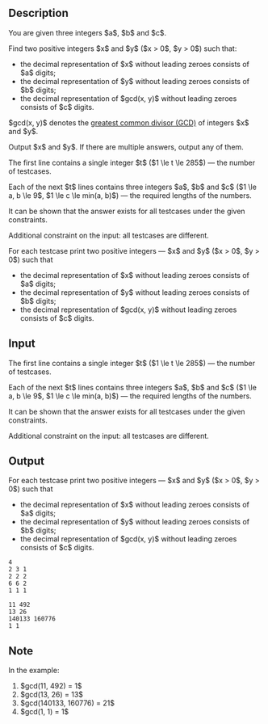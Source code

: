 ## Description

<div><p>You are given three integers $a$, $b$ and $c$.</p><p>Find two positive integers $x$ and $y$ ($x &gt; 0$, $y &gt; 0$) such that: </p><ul> <li> the decimal representation of $x$ without leading zeroes consists of $a$ digits; </li><li> the decimal representation of $y$ without leading zeroes consists of $b$ digits; </li><li> the decimal representation of $gcd(x, y)$ without leading zeroes consists of $c$ digits. </li></ul><p>$gcd(x, y)$ denotes the <a href="https://en.wikipedia.org/wiki/Greatest_common_divisor">greatest common divisor (GCD)</a> of integers $x$ and $y$.</p><p>Output $x$ and $y$. If there are multiple answers, output any of them.</p></div><div class="input-specification"><p>The first line contains a single integer $t$ ($1 \le t \le 285$)&nbsp;— the number of testcases.</p><p>Each of the next $t$ lines contains three integers $a$, $b$ and $c$ ($1 \le a, b \le 9$, $1 \le c \le min(a, b)$)&nbsp;— the required lengths of the numbers.</p><p>It can be shown that the answer exists for all testcases under the given constraints.</p><p>Additional constraint on the input: all testcases are different.</p></div><div class="output-specification"><p>For each testcase print two positive integers&nbsp;— $x$ and $y$ ($x &gt; 0$, $y &gt; 0$) such that </p><ul> <li> the decimal representation of $x$ without leading zeroes consists of $a$ digits; </li><li> the decimal representation of $y$ without leading zeroes consists of $b$ digits; </li><li> the decimal representation of $gcd(x, y)$ without leading zeroes consists of $c$ digits. </li></ul></div>

## Input

<p>The first line contains a single integer $t$ ($1 \le t \le 285$)&nbsp;— the number of testcases.</p><p>Each of the next $t$ lines contains three integers $a$, $b$ and $c$ ($1 \le a, b \le 9$, $1 \le c \le min(a, b)$)&nbsp;— the required lengths of the numbers.</p><p>It can be shown that the answer exists for all testcases under the given constraints.</p><p>Additional constraint on the input: all testcases are different.</p>

## Output

<p>For each testcase print two positive integers&nbsp;— $x$ and $y$ ($x &gt; 0$, $y &gt; 0$) such that </p><ul> <li> the decimal representation of $x$ without leading zeroes consists of $a$ digits; </li><li> the decimal representation of $y$ without leading zeroes consists of $b$ digits; </li><li> the decimal representation of $gcd(x, y)$ without leading zeroes consists of $c$ digits. </li></ul>





```input1
4
2 3 1
2 2 2
6 6 2
1 1 1
```




```output1
11 492
13 26
140133 160776
1 1
```



## Note

<p>In the example: </p><ol> <li> $gcd(11, 492) = 1$ </li><li> $gcd(13, 26) = 13$ </li><li> $gcd(140133, 160776) = 21$ </li><li> $gcd(1, 1) = 1$ </li></ol>
